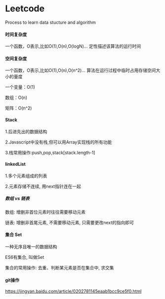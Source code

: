 # Leetcode
Process to learn data stucture and algorithm

#### 时间复杂度
一个函数，O表示,比如O(1),O(n),O(logN)...
定性描述该算法的运行时间

#### 空间复杂度
一个函数，O表示,比如O(1),O(n),O(n^2)...
算法在运行过程中临时占用存储空间大小的量度

一个变量：O(1)

数组：O(n)

矩阵：O(n^2)

#### Stack
1.后进先出的数据结构

2.Javascript中没有栈,但可以用Array实现栈的所有功能

3.栈常用操作:push,pop,stack[stack.length-1]

#### linkedList
1.多个元素组成的列表

2.元素存储不连续, 用next指针连在一起

##### 数组 vs 链表
数组: 增删非首位元素时往往需要移动元素

链表: 增删非首尾元素, 不需要移动元素, 只需要更改next的指向即可

####  集合 Set
一种无序且唯一的数据结构

ES6有集合, 叫做Set

集合的常用操作: 去重、判断某元素是否在集合中, 求交集


#### git操作
https://jingyan.baidu.com/article/0202781145eaab1bcc9ce5f0.html





